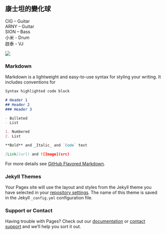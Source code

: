 <body background="https://i.imgur.com/vmPh7jt.jpg">
  
## 康士坦的變化球

CIG – Guitar<br>
ARNY – Guitar<br>
SION – Bass<br>
小米 - Drum<br>
啟泰 - VJ<br>

<img src="https://i.imgur.com/cmP2cCV.jpg">

### Markdown

Markdown is a lightweight and easy-to-use syntax for styling your writing. It includes conventions for

```markdown
Syntax highlighted code block

# Header 1
## Header 2
### Header 3

- Bulleted
- List

1. Numbered
2. List

**Bold** and _Italic_ and `Code` text

[Link](url) and ![Image](src)
```

For more details see [GitHub Flavored Markdown](https://guides.github.com/features/mastering-markdown/).

### Jekyll Themes

Your Pages site will use the layout and styles from the Jekyll theme you have selected in your [repository settings](https://github.com/alexni0408/alexni0408.github.io/settings). The name of this theme is saved in the Jekyll `_config.yml` configuration file.

### Support or Contact

Having trouble with Pages? Check out our [documentation](https://help.github.com/categories/github-pages-basics/) or [contact support](https://github.com/contact) and we’ll help you sort it out.
